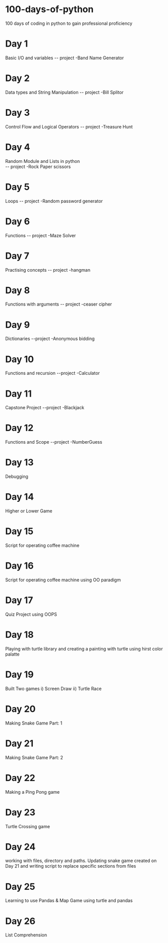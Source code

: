 
# 100-days-of-python
100 days of coding in python to gain professional proficiency
# Day 1
Basic I/O and variables 
-- project -Band Name Generator
# Day 2
Data types and String Manipulation 
-- project -Bill Splitor
# Day 3
Control Flow and Logical Operators 
-- project -Treasure Hunt
# Day 4
Random Module and Lists in python  
-- project -Rock Paper scissors
# Day 5
Loops 
-- project -Random password generator
# Day 6
Functions 
-- project -Maze Solver
# Day 7
Practising concepts 
-- project -hangman
# Day 8
Functions with arguments 
-- project -ceaser cipher
# Day 9
Dictionaries 
--project -Anonymous bidding
# Day 10
Functions and recursion
--project -Calculator
# Day 11
Capstone Project
--project -Blackjack
# Day 12
Functions and Scope
--project -NumberGuess
# Day 13
Debugging
# Day 14
Higher or Lower Game
# Day 15
Script for operating coffee machine
# Day 16
Script for operating coffee machine using OO paradigm
# Day 17
Quiz Project using OOPS
# Day 18
Playing with turtle library and creating a painting with turtle using hirst color palatte 
# Day 19
Built Two games
i) Screen  Draw
ii) Turtle Race
# Day 20
Making Snake Game Part: 1
# Day 21
Making Snake Game Part: 2
# Day 22
Making a Ping Pong game
# Day 23 
Turtle Crossing game
# Day 24 
working with files, directory and paths. Updating snake game created on Day 21 and writing script to replace specific sections from files
# Day 25
Learning to use Pandas & Map Game using turtle and pandas 
# Day 26
List Comprehension 